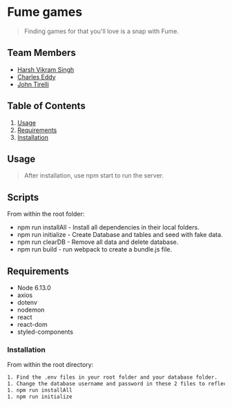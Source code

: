 # Fume games

> Finding games for that you'll love is a snap with Fume.

## Team Members

  - [Harsh Vikram Singh](https://www.linkedin.com/in/harsh-vikram-singh/)
  - [Charles Eddy](https://www.linkedin.com/in/charles-eddy-8016421b3/)
  - [John Tirelli](https://www.linkedin.com/in/john-tirelli/)

## Table of Contents

1. [Usage](#Usage)
1. [Requirements](#requirements)
1. [Installation](#installation)

## Usage
> After installation, use npm start to run the server.

## Scripts
From within the root folder:
- npm run installAll - Install all dependencies in their local folders.
- npm run initialize - Create Database and tables and seed with fake data.
- npm run clearDB - Remove all data and delete database.
- npm run build - run webpack to create a bundle.js file.


## Requirements

- Node 6.13.0
- axios
- dotenv
- nodemon
- react
- react-dom
- styled-components

### Installation

From within the root directory:

```sh
1. Find the .env files in your root folder and your database folder.
1. Change the database username and password in these 2 files to reflect your setup.
1. npm run installAll
1. npm run initialize
```
